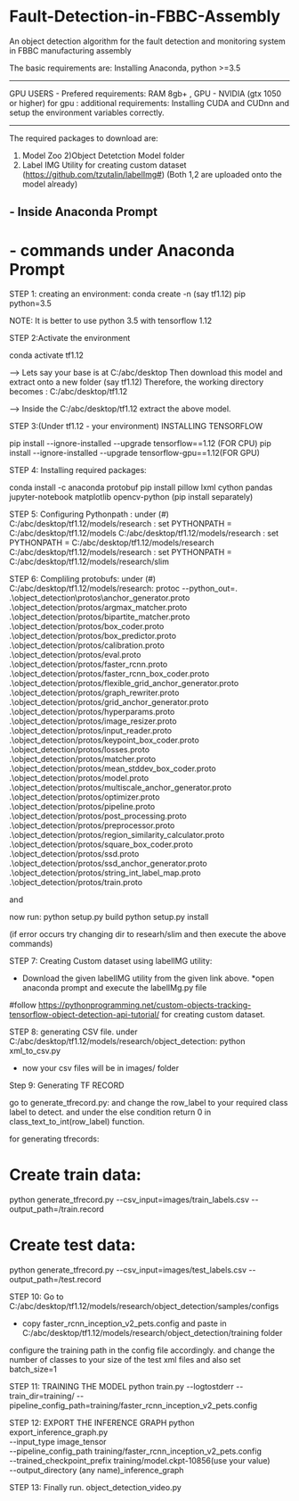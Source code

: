 # Fault-Detection-in-FBBC-Assembly
An object detection algorithm for the fault detection and monitoring system in FBBC manufacturing assembly



The basic requirements are:
Installing Anaconda, python >=3.5


***********************************************************************************************************

GPU USERS - Prefered requirements: RAM 8gb+ , GPU - NVIDIA (gtx 1050 or higher)
for gpu : additional requirements: Installing CUDA and CUDnn and setup the environment variables correctly.

***********************************************************************************************************

The required packages to download are:
1) Model Zoo 
2)Object Detetction Model folder
3) Label IMG Utility for creating custom dataset (https://github.com/tzutalin/labelImg#)
(Both 1,2 are uploaded onto the model already)

## - Inside Anaconda Prompt
# - commands under Anaconda Prompt


STEP 1: creating an environment:
 conda create -n <your env name>(say tf1.12) pip python=3.5

NOTE: It is better to use python 3.5 with tensorflow 1.12

STEP 2:Activate the environment

 conda activate tf1.12

--> Lets say your base is at C:/abc/desktop
Then download this model and extract onto a new folder (say tf1.12) 
Therefore, the working directory becomes : C:/abc/desktop/tf1.12

--> Inside the C:/abc/desktop/tf1.12 extract the above model.

STEP 3:(Under tf1.12 - your environment)
INSTALLING TENSORFLOW

 pip install --ignore-installed --upgrade tensorflow==1.12 (FOR CPU)
 pip install --ignore-installed --upgrade tensorflow-gpu==1.12(FOR GPU)

STEP 4: Installing required packages:

 conda install -c anaconda protobuf
 pip install pillow lxml cython pandas jupyter-notebook matplotlib opencv-python (pip install separately)


STEP 5: Configuring Pythonpath :
under (#)
C:/abc/desktop/tf1.12/models/research : set PYTHONPATH = C:/abc/desktop/tf1.12/models
C:/abc/desktop/tf1.12/models/research : set PYTHONPATH = C:/abc/desktop/tf1.12/models/research
C:/abc/desktop/tf1.12/models/research : set PYTHONPATH = C:/abc/desktop/tf1.12/models/research/slim

STEP 6: Compliling protobufs:
under (#)
 C:/abc/desktop/tf1.12/models/research: protoc --python_out=. .\object_detection\protos\anchor_generator.proto .\object_detection/protos/argmax_matcher.proto .\object_detection/protos/bipartite_matcher.proto .\object_detection/protos/box_coder.proto .\object_detection/protos/box_predictor.proto .\object_detection/protos/calibration.proto .\object_detection/protos/eval.proto .\object_detection/protos/faster_rcnn.proto .\object_detection/protos/faster_rcnn_box_coder.proto .\object_detection/protos/flexible_grid_anchor_generator.proto  .\object_detection/protos/graph_rewriter.proto .\object_detection/protos/grid_anchor_generator.proto .\object_detection/protos/hyperparams.proto .\object_detection/protos/image_resizer.proto .\object_detection/protos/input_reader.proto .\object_detection/protos/keypoint_box_coder.proto .\object_detection/protos/losses.proto .\object_detection/protos/matcher.proto .\object_detection/protos/mean_stddev_box_coder.proto .\object_detection/protos/model.proto .\object_detection/protos/multiscale_anchor_generator.proto .\object_detection/protos/optimizer.proto .\object_detection/protos/pipeline.proto .\object_detection/protos/post_processing.proto .\object_detection/protos/preprocessor.proto .\object_detection/protos/region_similarity_calculator.proto .\object_detection/protos/square_box_coder.proto .\object_detection/protos/ssd.proto .\object_detection/protos/ssd_anchor_generator.proto .\object_detection/protos/string_int_label_map.proto .\object_detection/protos/train.proto

and

now run:
 python setup.py build
 python setup.py install

(if error occurs try changing dir to researh/slim and then execute the above commands)

STEP 7: Creating Custom dataset using labelIMG utility:
* Download the given labelIMG utility from the given link above.
*open anaconda prompt and execute the labelIMg.py file


#follow https://pythonprogramming.net/custom-objects-tracking-tensorflow-object-detection-api-tutorial/ for creating custom dataset.

STEP 8: generating CSV file.
under C:/abc/desktop/tf1.12/models/research/object_detection:
 python xml_to_csv.py

* now your csv files will be in images/ folder

Step 9: Generating TF RECORD

go to generate_tfrecord.py:
and change the row_label to your required class label to detect.
and under the else condition return 0 in class_text_to_int(row_label) function.

for generating tfrecords: 
# 
# Create train data:
  python generate_tfrecord.py --csv_input=images/train_labels.csv  --output_path=/train.record

  # Create test data:
  python generate_tfrecord.py --csv_input=images/test_labels.csv  --output_path=/test.record

STEP 10:
Go to C:/abc/desktop/tf1.12/models/research/object_detection/samples/configs 
* copy faster_rcnn_inception_v2_pets.config
and paste in C:/abc/desktop/tf1.12/models/research/object_detection/training folder

configure the training path in the config file accordingly.
and change the number of classes to your size of the test xml files and also set batch_size=1

STEP 11: TRAINING THE MODEL
python train.py --logtostderr --train_dir=training/ --pipeline_config_path=training/faster_rcnn_inception_v2_pets.config

STEP 12: EXPORT THE INFERENCE GRAPH
python export_inference_graph.py \
    --input_type image_tensor \
    --pipeline_config_path training/faster_rcnn_inception_v2_pets.config \
    --trained_checkpoint_prefix training/model.ckpt-10856(use your value) \
    --output_directory (any name)_inference_graph
 
 STEP 13:
 Finally run. object_detection_video.py
 




